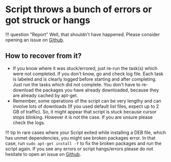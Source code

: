 # Script throws a bunch of errors or got struck or hangs

!!! question "Report"
    Well, that shouldn't have happened. Please consider opening an issue on [Github](https://github.com/tprasadtp/ubuntu-post-install/issues/new).

## How to recover from it?

- If you know where it was stuck/errored, just re-run the task(s) which were not completed. If you don't know, go and check log file. Each task is labeled and is clearly logged before starting and after completing. Just run the tasks which did not complete. You don't have to re-download the packages you have already downloaded, because they are already cached by apt-get.
- Remember, some operations of the script can be very lengthy and can involve lots of downloads (If you used default list files, expect up to 2 GB of traffic). So, it might appear that script is stuck because cursor stops blinking. However it is not the case. If you are unsure please check the logs.

!!! tip
    In rare cases where your Script exited while installing a DEB file, which has unmet dependencies, you might see broken packages error. In that case, run `sudo apt-get install -f` to fix the broken packages and run the script again. If you see any errors or script hangs/errors please do not hesitate to open an issue on [Github](https://github.com/tprasadtp/ubuntu-post-install/issues/new).
